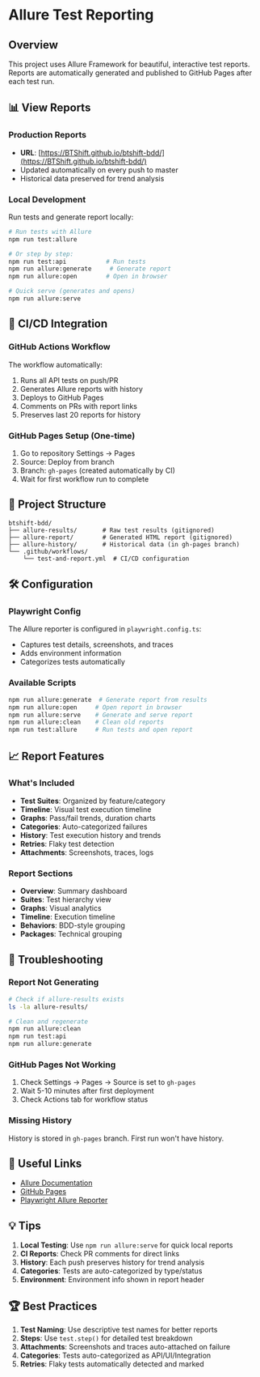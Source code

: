 # Allure Test Reporting

## Overview

This project uses Allure Framework for beautiful, interactive test reports. Reports are automatically generated and published to GitHub Pages after each test run.

## 📊 View Reports

### Production Reports
- **URL**: [https://BTShift.github.io/btshift-bdd/](https://BTShift.github.io/btshift-bdd/)
- Updated automatically on every push to master
- Historical data preserved for trend analysis

### Local Development

Run tests and generate report locally:
```bash
# Run tests with Allure
npm run test:allure

# Or step by step:
npm run test:api           # Run tests
npm run allure:generate     # Generate report
npm run allure:open        # Open in browser

# Quick serve (generates and opens)
npm run allure:serve
```

## 🚀 CI/CD Integration

### GitHub Actions Workflow

The workflow automatically:
1. Runs all API tests on push/PR
2. Generates Allure reports with history
3. Deploys to GitHub Pages
4. Comments on PRs with report links
5. Preserves last 20 reports for history

### GitHub Pages Setup (One-time)

1. Go to repository Settings → Pages
2. Source: Deploy from branch
3. Branch: `gh-pages` (created automatically by CI)
4. Wait for first workflow run to complete

## 📁 Project Structure

```
btshift-bdd/
├── allure-results/       # Raw test results (gitignored)
├── allure-report/        # Generated HTML report (gitignored)
├── allure-history/       # Historical data (in gh-pages branch)
└── .github/workflows/
    └── test-and-report.yml  # CI/CD configuration
```

## 🛠️ Configuration

### Playwright Config
The Allure reporter is configured in `playwright.config.ts`:
- Captures test details, screenshots, and traces
- Adds environment information
- Categorizes tests automatically

### Available Scripts

```bash
npm run allure:generate  # Generate report from results
npm run allure:open     # Open report in browser
npm run allure:serve    # Generate and serve report
npm run allure:clean    # Clean old reports
npm run test:allure     # Run tests and open report
```

## 📈 Report Features

### What's Included
- **Test Suites**: Organized by feature/category
- **Timeline**: Visual test execution timeline
- **Graphs**: Pass/fail trends, duration charts
- **Categories**: Auto-categorized failures
- **History**: Test execution history and trends
- **Retries**: Flaky test detection
- **Attachments**: Screenshots, traces, logs

### Report Sections
- **Overview**: Summary dashboard
- **Suites**: Test hierarchy view
- **Graphs**: Visual analytics
- **Timeline**: Execution timeline
- **Behaviors**: BDD-style grouping
- **Packages**: Technical grouping

## 🔧 Troubleshooting

### Report Not Generating
```bash
# Check if allure-results exists
ls -la allure-results/

# Clean and regenerate
npm run allure:clean
npm run test:api
npm run allure:generate
```

### GitHub Pages Not Working
1. Check Settings → Pages → Source is set to `gh-pages`
2. Wait 5-10 minutes after first deployment
3. Check Actions tab for workflow status

### Missing History
History is stored in `gh-pages` branch. First run won't have history.

## 🔗 Useful Links

- [Allure Documentation](https://docs.qameta.io/allure/)
- [GitHub Pages](https://pages.github.com/)
- [Playwright Allure Reporter](https://www.npmjs.com/package/allure-playwright)

## 💡 Tips

1. **Local Testing**: Use `npm run allure:serve` for quick local reports
2. **CI Reports**: Check PR comments for direct links
3. **History**: Each push preserves history for trend analysis
4. **Categories**: Tests are auto-categorized by type/status
5. **Environment**: Environment info shown in report header

## 🏆 Best Practices

1. **Test Naming**: Use descriptive test names for better reports
2. **Steps**: Use `test.step()` for detailed test breakdown
3. **Attachments**: Screenshots and traces auto-attached on failure
4. **Categories**: Tests auto-categorized as API/UI/Integration
5. **Retries**: Flaky tests automatically detected and marked